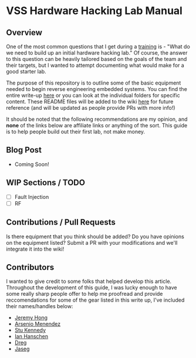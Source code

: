 # VSS Hardware Hacking Lab Manual

## Overview

One of the most common questions that I get during a [training](https://voidstarsec.com/training) is - "What do we need to build up an initial hardware hacking lab." Of course, the answer to this question can be heavily tailored based on the goals of the team and their targets, but I wanted to attempt documenting what would make for a good starter lab. 

The purpose of this repository is to outline some of the basic equipment needed to begin reverse engineering embedded systems. You can find the entire write-up [here](https://github.com/voidstarsec/hw-hacking-lab/blob/main/VSS-2023-Full-Guide.md) or you can look at the individual folders for specific content. These README files will be added to the wiki [here](https://github.com/voidstarsec/hw-hacking-lab/wiki) for future reference (and will be updated as people provide PRs with more info!)

It should be noted that the following recommendations are my opinion, and **none** of the links below are affiliate links or anything of the sort. This guide is to help people build out their first lab, not make money. 

## Blog Post

- Coming Soon!

## WIP Sections / TODO

- [ ] Fault Injection
- [ ] RF

## Contributions / Pull Requests

Is there equipment that you think should be added? Do you have opinions on the equipment listed? Submit a PR with your modifications and we'll integrate it into the wiki!

## Contributors

I wanted to give credit to some folks that helped develop this article. Throughout the development of this guide, I was lucky enough to have some really sharp people offer to help me proofread and provide reccomendations for some of the gear listed in this write up, I've included their names/handles below:

- [Jeremy Hong](https://twitter.com/ElectronicsbyJH)
- [Arsenio Menendez](https://twitter.com/Ascii211)
- [Stu Kennedy](https://twitter.com/NoobieDog)
- [Ian Hanschen](https://twitter.com/furan)
- [Dreg](https://twitter.com/therealdreg)
- [Jaseg](https://github.com/jaseg)


